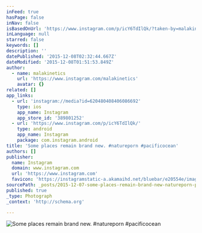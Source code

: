 ```yaml
---
inFeed: true
hasPage: false
inNav: false
isBasedOnUrl: 'https://www.instagram.com/p/icY6TdIlQk/?taken-by=malakinetics'
inLanguage: null
starred: false
keywords: []
description: ''
datePublished: '2015-12-08T02:32:44.667Z'
dateModified: '2015-12-08T01:51:53.849Z'
author:
  - name: malakinetics
    url: 'https://www.instagram.com/malakinetics'
    avatar: {}
related: []
app_links:
  - url: 'instagram://media?id=620480408406086692'
    type: ios
    app_name: Instagram
    app_store_id: '389801252'
  - url: 'https://www.instagram.com/p/icY6TdIlQk/'
    type: android
    app_name: Instagram
    package: com.instagram.android
title: 'Some places remain brand new. #natureporn #pacificocean'
authors: []
publisher:
  name: Instagram
  domain: www.instagram.com
  url: 'https://www.instagram.com'
  favicon: 'https://instagramstatic-a.akamaihd.net/bluebar/e20554e/images/ico/favicon.ico'
sourcePath: _posts/2015-12-07-some-places-remain-brand-new-natureporn-pacificocean.md
published: true
_type: Photograph
_context: 'http://schema.org'

---
```

![Some places remain brand new. #natureporn #pacificocean](https://s3-us-west-2.amazonaws.com/the-grid-img/p/aa87b7f1c0df0a9b9d27dd2f1edf316a4856c4d9.jpg)